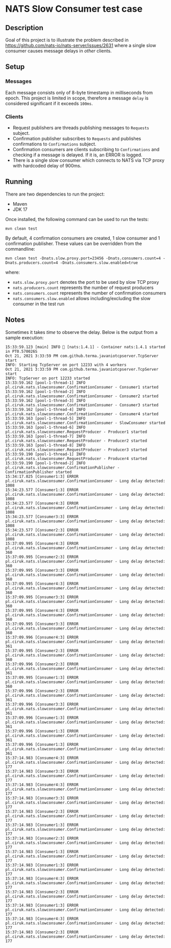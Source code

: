 # NATS Slow Consumer test case
## Description
Goal of this project is to illustrate the problem described in https://github.com/nats-io/nats-server/issues/2631 where 
a single slow consumer causes message delays in _other_ clients.

## Setup
### Messages
Each message consists only of 8-byte timestamp in milliseconds from epoch.
This project is limited in scope, therefore a message `delay` is considered significant if it exceeds `100ms`.

### Clients
* Request publishers are threads publishing messages to `Requests` subject.
* Confirmation publisher subscribes to `Requests` and publishes confirmations to `Confirmations` subject.
* Confirmation consumers are clients subscribing to `Confirmations` and checking if a message is delayed. If it is, an ERROR is logged.
* There is a single slow consumer which connects to NATS via TCP proxy with hardcoded delay of 900ms.

## Running
There are two dependencies to run the project:
* Maven
* JDK 17

Once installed, the following command can be used to run the tests:
```shell
mvn clean test
```

By default, 4 confirmation consumers are created, 1 slow consumer and 1 confirmation publisher. These values can be overridden from the commandline:
```shell
mvn clean test -Dnats.slow.proxy.port=23456 -Dnats.consumers.count=4 -Dnats.producers.count=4 -Dnats.consumers.slow.enabled=true
```
where:
* `nats.slow.proxy.port` denotes the port to be used by slow TCP proxy
* `nats.producers.count` represents the number of request producers
* `nats.consumers.count` represents the number of confirmation consumers
* `nats.consumers.slow.enabled` allows including/excluding the slow consumer in the test run

## Notes
Sometimes it takes _time_ to observe the delay. Below is the output from a sample execution:
```shell
15:33:59.123 [main] INFO 🐳 [nats:1.4.1] - Container nats:1.4.1 started in PT0.570026S
Oct 21, 2021 3:33:59 PM com.github.terma.javaniotcpserver.TcpServer start
INFO: Starting TcpServer on port 12233 with 4 workers
Oct 21, 2021 3:33:59 PM com.github.terma.javaniotcpserver.TcpServer start
INFO: TcpServer on port 12233 started
15:33:59.162 [pool-1-thread-1] INFO pl.ciruk.nats.slowconsumer.ConfirmationConsumer - Consumer1 started
15:33:59.162 [pool-1-thread-2] INFO pl.ciruk.nats.slowconsumer.ConfirmationConsumer - Consumer2 started
15:33:59.162 [pool-1-thread-3] INFO pl.ciruk.nats.slowconsumer.ConfirmationConsumer - Consumer3 started
15:33:59.162 [pool-1-thread-4] INFO pl.ciruk.nats.slowconsumer.ConfirmationConsumer - Consumer4 started
15:33:59.163 [pool-1-thread-5] INFO pl.ciruk.nats.slowconsumer.ConfirmationConsumer - SlowConsumer started
15:33:59.163 [pool-1-thread-6] INFO pl.ciruk.nats.slowconsumer.RequestProducer - Producer1 started
15:33:59.163 [pool-1-thread-7] INFO pl.ciruk.nats.slowconsumer.RequestProducer - Producer2 started
15:33:59.163 [pool-1-thread-8] INFO pl.ciruk.nats.slowconsumer.RequestProducer - Producer3 started
15:33:59.190 [pool-1-thread-1] INFO pl.ciruk.nats.slowconsumer.RequestProducer - Producer4 started
15:33:59.190 [pool-1-thread-2] INFO pl.ciruk.nats.slowconsumer.ConfirmationPublisher - ConfirmationPublisher started
15:34:17.025 [Consumer1:3] ERROR pl.ciruk.nats.slowconsumer.ConfirmationConsumer - Long delay detected: 1008
15:34:23.577 [Consumer1:3] ERROR pl.ciruk.nats.slowconsumer.ConfirmationConsumer - Long delay detected: 1008
15:34:23.577 [Consumer4:3] ERROR pl.ciruk.nats.slowconsumer.ConfirmationConsumer - Long delay detected: 1008
15:34:23.577 [Consumer3:3] ERROR pl.ciruk.nats.slowconsumer.ConfirmationConsumer - Long delay detected: 1008
15:34:23.577 [Consumer2:3] ERROR pl.ciruk.nats.slowconsumer.ConfirmationConsumer - Long delay detected: 1008
15:37:09.995 [Consumer4:3] ERROR pl.ciruk.nats.slowconsumer.ConfirmationConsumer - Long delay detected: 360
15:37:09.995 [Consumer2:3] ERROR pl.ciruk.nats.slowconsumer.ConfirmationConsumer - Long delay detected: 360
15:37:09.995 [Consumer3:3] ERROR pl.ciruk.nats.slowconsumer.ConfirmationConsumer - Long delay detected: 360
15:37:09.995 [Consumer4:3] ERROR pl.ciruk.nats.slowconsumer.ConfirmationConsumer - Long delay detected: 360
15:37:09.995 [Consumer3:3] ERROR pl.ciruk.nats.slowconsumer.ConfirmationConsumer - Long delay detected: 360
15:37:09.995 [Consumer4:3] ERROR pl.ciruk.nats.slowconsumer.ConfirmationConsumer - Long delay detected: 360
15:37:09.995 [Consumer3:3] ERROR pl.ciruk.nats.slowconsumer.ConfirmationConsumer - Long delay detected: 360
15:37:09.996 [Consumer4:3] ERROR pl.ciruk.nats.slowconsumer.ConfirmationConsumer - Long delay detected: 361
15:37:09.995 [Consumer2:3] ERROR pl.ciruk.nats.slowconsumer.ConfirmationConsumer - Long delay detected: 360
15:37:09.996 [Consumer2:3] ERROR pl.ciruk.nats.slowconsumer.ConfirmationConsumer - Long delay detected: 361
15:37:09.995 [Consumer1:3] ERROR pl.ciruk.nats.slowconsumer.ConfirmationConsumer - Long delay detected: 360
15:37:09.996 [Consumer2:3] ERROR pl.ciruk.nats.slowconsumer.ConfirmationConsumer - Long delay detected: 361
15:37:09.996 [Consumer3:3] ERROR pl.ciruk.nats.slowconsumer.ConfirmationConsumer - Long delay detected: 361
15:37:09.996 [Consumer1:3] ERROR pl.ciruk.nats.slowconsumer.ConfirmationConsumer - Long delay detected: 361
15:37:09.996 [Consumer1:3] ERROR pl.ciruk.nats.slowconsumer.ConfirmationConsumer - Long delay detected: 361
15:37:09.996 [Consumer1:3] ERROR pl.ciruk.nats.slowconsumer.ConfirmationConsumer - Long delay detected: 361
15:37:14.983 [Consumer4:3] ERROR pl.ciruk.nats.slowconsumer.ConfirmationConsumer - Long delay detected: 177
15:37:14.983 [Consumer3:3] ERROR pl.ciruk.nats.slowconsumer.ConfirmationConsumer - Long delay detected: 177
15:37:14.983 [Consumer4:3] ERROR pl.ciruk.nats.slowconsumer.ConfirmationConsumer - Long delay detected: 177
15:37:14.983 [Consumer3:3] ERROR pl.ciruk.nats.slowconsumer.ConfirmationConsumer - Long delay detected: 177
15:37:14.983 [Consumer2:3] ERROR pl.ciruk.nats.slowconsumer.ConfirmationConsumer - Long delay detected: 177
15:37:14.983 [Consumer1:3] ERROR pl.ciruk.nats.slowconsumer.ConfirmationConsumer - Long delay detected: 177
15:37:14.983 [Consumer2:3] ERROR pl.ciruk.nats.slowconsumer.ConfirmationConsumer - Long delay detected: 177
15:37:14.983 [Consumer1:3] ERROR pl.ciruk.nats.slowconsumer.ConfirmationConsumer - Long delay detected: 177
15:37:14.983 [Consumer1:3] ERROR pl.ciruk.nats.slowconsumer.ConfirmationConsumer - Long delay detected: 177
15:37:14.983 [Consumer4:3] ERROR pl.ciruk.nats.slowconsumer.ConfirmationConsumer - Long delay detected: 177
15:37:14.983 [Consumer2:3] ERROR pl.ciruk.nats.slowconsumer.ConfirmationConsumer - Long delay detected: 177
15:37:14.983 [Consumer1:3] ERROR pl.ciruk.nats.slowconsumer.ConfirmationConsumer - Long delay detected: 177
15:37:14.983 [Consumer4:3] ERROR pl.ciruk.nats.slowconsumer.ConfirmationConsumer - Long delay detected: 177
15:37:14.983 [Consumer2:3] ERROR pl.ciruk.nats.slowconsumer.ConfirmationConsumer - Long delay detected: 177
```